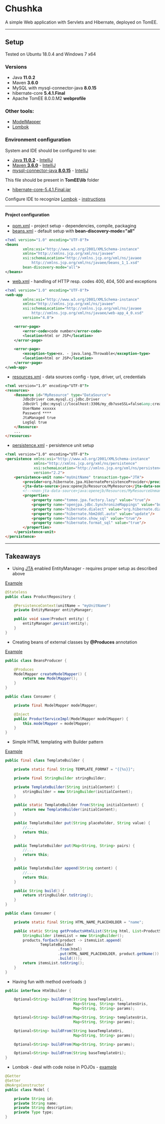 # Chushka
A simple Web application with Servlets and Hibernate, deployed on TomEE.
___
## Setup
Tested on Ubuntu 18.0.4 and Windows 7 x64
### Versions
* Java **11.0.2**
* Maven **3.6.0**
* MySQL with mysql-connector-java **8.0.15**
* hibernate-core **5.4.1.Final**
* Apache TomEE 8.0.0.M2 **webprofile**
### Other tools:
* [ModelMapper](http://modelmapper.org/)
* [Lombok](https://projectlombok.org/)
### Environment configuration
System and IDE should be configured to use:
* [Java **11.0.2**](https://docs.oracle.com/cd/E19509-01/820-3208/inst_cli_jdk_javahome_t/) - [IntelliJ](https://stackoverflow.com/questions/18987228/how-do-i-change-the-intellij-idea-default-jdk)
* [Maven **3.6.0**](http://maven.apache.org/install.html) - [IntelliJ](https://www.jetbrains.com/help/idea/maven-support.html#create_new_maven_project)
* [mysql-connector-java **8.0.15**](https://dev.mysql.com/doc/connector-j/8.0/en/connector-j-installing-classpath.html) - [IntelliJ](https://www.jetbrains.com/help/idea/connecting-to-a-database.html)

This file should be present in **TomEE\lib** folder 
* [hibernate-core-5.4.1.Final.jar](http://central.maven.org/maven2/org/hibernate/hibernate-core/5.4.1.Final/hibernate-core-5.4.1.Final.jar)

Configure IDE to recognize [Lombok](https://projectlombok.org/) - [instructions](https://projectlombok.org/setup/overview)
___
#### Project configuration
* [pom.xml](https://github.com/Martin-BG/SoftUni-Java-Web-Development-Basics-Jan-2019/blob/master/05.%20Java%20EE%20-%20Servlets%20API%204.0/Exercise/Chushka/pom.xml) - project setup - dependencies, compile, packaging
* [beans.xml](https://github.com/Martin-BG/SoftUni-Java-Web-Development-Basics-Jan-2019/blob/master/05.%20Java%20EE%20-%20Servlets%20API%204.0/Exercise/Chushka/src/main/webapp/WEB-INF/beans.xml) - default setup with **bean-discovery-mode="all"**
```xml
<?xml version="1.0" encoding="UTF-8"?>
<beans
        xmlns:xsi="http://www.w3.org/2001/XMLSchema-instance"
        xmlns="http://xmlns.jcp.org/xml/ns/javaee"
        xsi:schemaLocation="http://xmlns.jcp.org/xml/ns/javaee
            http://xmlns.jcp.org/xml/ns/javaee/beans_1_1.xsd"
        bean-discovery-mode="all">
</beans>
```
* [web.xml](https://github.com/Martin-BG/SoftUni-Java-Web-Development-Basics-Jan-2019/blob/master/05.%20Java%20EE%20-%20Servlets%20API%204.0/Exercise/Chushka/src/main/webapp/WEB-INF/web.xml) - handling of HTTP resp. codes 400, 404, 500 and exceptions
```xml
<?xml version="1.0" encoding="UTF-8"?>
<web-app
        xmlns:xsi="http://www.w3.org/2001/XMLSchema-instance"
        xmlns="http://xmlns.jcp.org/xml/ns/javaee"
        xsi:schemaLocation="http://xmlns.jcp.org/xml/ns/javaee
            http://xmlns.jcp.org/xml/ns/javaee/web-app_4_0.xsd"
        version="4.0">

    <error-page>
        <error-code>code number</error-code>
        <location>html or JSP</location>
    </error-page>

    <error-page>
        <exception-type>ex. - java.lang.Throwable</exception-type>
        <location>html or JSP</location>
    </error-page>
</web-app>
``` 
* [resources.xml](https://github.com/Martin-BG/SoftUni-Java-Web-Development-Basics-Jan-2019/blob/master/05.%20Java%20EE%20-%20Servlets%20API%204.0/Exercise/Chushka/src/main/webapp/WEB-INF/resources.xml) - data sources config - type, driver, url, credentials
```html
<?xml version="1.0" encoding="UTF-8"?>
<resources>
    <Resource id="MyResource" type="DataSource">
        JdbcDriver com.mysql.cj.jdbc.Driver
        JdbcUrl jdbc:mysql://localhost:3306/my_db?useSSL=false&amp;createDatabaseIfNotExist=true&amp;serverTimezone=UTC
        UserName xxxxxx
        Password ****
        JtaManaged true
        LogSql true
    </Resource>
    ...
</resources>
```
* [persistence.xml](https://github.com/Martin-BG/SoftUni-Java-Web-Development-Basics-Jan-2019/blob/master/05.%20Java%20EE%20-%20Servlets%20API%204.0/Exercise/Chushka/src/main/resources/META-INF/persistence.xml) - persistence unit setup
```html
<?xml version="1.0" encoding="UTF-8"?>
<persistence xmlns:xsi="http://www.w3.org/2001/XMLSchema-instance"
             xmlns="http://xmlns.jcp.org/xml/ns/persistence"
             xsi:schemaLocation="http://xmlns.jcp.org/xml/ns/persistence http://xmlns.jcp.org/xml/ns/persistence/persistence_2_2.xsd"
             version="2.2">
    <persistence-unit name="myUnitName" transaction-type="JTA">
        <provider>org.hibernate.jpa.HibernatePersistenceProvider</provider>
        <jta-data-source>java:openejb/Resource/MyResource</jta-data-source>
        <!--<non-jta-data-source>java:openejb/Resources/MyResourceUnmanaged</non-jta-data-source>-->
        <properties>
            <property name="tomee.jpa.factory.lazy" value="true"/>
            <property name="openjpa.jdbc.SynchronizeMappings" value="buildSchema(ForeignKeys=true)"/>
            <property name="hibernate.dialect" value="org.hibernate.dialect.MySQL8Dialect"/>
            <property name="hibernate.hbm2ddl.auto" value="update"/>
            <property name="hibernate.show_sql" value="true"/>
            <property name="hibernate.format_sql" value="true"/>
        </properties>
    </persistence-unit>
</persistence>
```
___
## Takeaways
* Using [JTA](https://docs.oracle.com/javaee/6/tutorial/doc/bnciy.html) enabled EntityManager - requires proper setup as described above

[Example](https://github.com/Martin-BG/SoftUni-Java-Web-Development-Basics-Jan-2019/blob/master/05.%20Java%20EE%20-%20Servlets%20API%204.0/Exercise/Chushka/src/main/java/chushka/repository/ProductRepositoryImpl.java)
```java
@Stateless
public class ProductRepository {

    @PersistenceContext(unitName = "myUnitName")
    private EntityManager entityManager;

    public void save(Product entity) {
        entityManager.persist(entity);
    }
}
```
* Creating beans of external classes by **@Produces** annotation

[Example](https://github.com/Martin-BG/SoftUni-Java-Web-Development-Basics-Jan-2019/blob/master/05.%20Java%20EE%20-%20Servlets%20API%204.0/Exercise/Chushka/src/main/java/chushka/utils/BeansProducer.java)
```java
public class BeansProducer {

    @Produces
    ModelMapper createModelMapper() {
        return new ModelMapper();
    }
}

public class Consumer {

    private final ModelMapper modelMapper;

    @Inject
    public ProductServiceImpl(ModelMapper modelMapper) {
        this.modelMapper = modelMapper;
    }
}
```
* Simple HTML templating with Builder pattern

[Example](https://github.com/Martin-BG/SoftUni-Java-Web-Development-Basics-Jan-2019/blob/master/05.%20Java%20EE%20-%20Servlets%20API%204.0/Exercise/Chushka/src/main/java/chushka/utils/templatebuilder/TemplateBuilder.java)
```java
public final class TemplateBuilder {

    private static final String TEMPLATE_FORMAT = "{{%s}}";

    private final StringBuilder stringBuilder;

    private TemplateBuilder(String initialContent) {
        stringBuilder = new StringBuilder(initialContent);
    }

    public static TemplateBuilder from(String initialContent) {
        return new TemplateBuilder(initialContent);
    }

    public TemplateBuilder put(String placeholder, String value) {
        //...
        return this;
    }

    public TemplateBuilder put(Map<String, String> pairs) {
        //...
        return this;
    }

    public TemplateBuilder append(String content) {
        //...
        return this;
    }

    public String build() {
        return stringBuilder.toString();
    }
}

public class Consumer {

    private static final String HTML_NAME_PLACEHOLDER = "name";

    public static String getProductsHtmlList(String html, List<ProductServiceModel> products) {
        StringBuilder itemsList = new StringBuilder();
        products.forEach(product -> itemsList.append(
                TemplateBuilder
                        .from(html)
                        .put(HTML_NAME_PLACEHOLDER, product.getName())
                        .build()));
        return itemsList.toString();
    }
}

```
* Having fun with method overloads :)
```java
public interface HtmlBuilder {

    Optional<String> buildFrom(String baseTemplateUri,
                               Map<String, String> templatesUris,
                               Map<String, String> params);

    Optional<String> buildFrom(Map<String, String> templatesUris,
                               Map<String, String> params);

    Optional<String> buildFrom(String baseTemplateUri,
                               Map<String, String> params);

    Optional<String> buildFrom(Map<String, String> params);

    Optional<String> buildFrom(String baseTemplateUri);
}
```
* Lombok - deal with code noise in POJOs - [example](https://github.com/Martin-BG/SoftUni-Java-Web-Development-Basics-Jan-2019/blob/master/05.%20Java%20EE%20-%20Servlets%20API%204.0/Exercise/Chushka/src/main/java/chushka/domain/models/service/ProductServiceModel.java)
```java
@Getter
@Setter
@NoArgsConstructor
public class Model {

    private String id;
    private String name;
    private String description;
    private Type type;
}
```